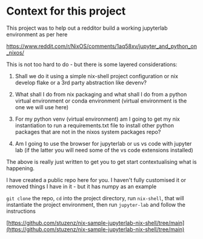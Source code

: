# Context for this project

This project was to help out a redditor build a working jupyterlab environment as per here

https://www.reddit.com/r/NixOS/comments/1aq58xv/jupyter_and_python_on_nixos/

This is not too hard to do - but there is some layered considerations:

1.  Shall we do it using a simple nix-shell project configuration or nix develop flake or a 3rd party abstraction like devenv?
    
2.  What shall I do from nix packaging and what shall I do from a python virtual environment or conda environment (virtual environment is the one we will use here)
    
3.  For my python venv (virtual environment) am I going to get my nix instantiation to run a requirements.txt file to install other python packages that are not in the nixos system packages repo?
    
4.  Am I going to use the browser for jupyterlab or us vs code with jupyter lab (if the latter you will need some of the vs code extensions installed)
    

The above is really just written to get you to get start contextualising what is happening.

I have created a public repo here for you. I haven't fully customised it or removed things I have in it - but it has numpy as an example

`git clone` the repo, `cd` into the project directory, run `nix-shell`, that will instantiate the project environment, then run `jupyter-lab` and follow the instructions

[https://github.com/stuzenz/nix-sample-jupyterlab-nix-shell/tree/main](https://github.com/stuzenz/nix-sample-jupyterlab-nix-shell/tree/main)
